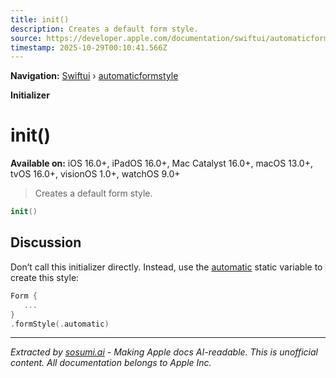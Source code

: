 ```yaml
---
title: init()
description: Creates a default form style.
source: https://developer.apple.com/documentation/swiftui/automaticformstyle/init()
timestamp: 2025-10-29T00:10:41.566Z
---
```


**Navigation:** [Swiftui](/documentation/swiftui) › [automaticformstyle](/documentation/swiftui/automaticformstyle)

**Initializer**

# init()

**Available on:** iOS 16.0+, iPadOS 16.0+, Mac Catalyst 16.0+, macOS 13.0+, tvOS 16.0+, visionOS 1.0+, watchOS 9.0+

> Creates a default form style.

```swift
init()
```

## Discussion

Don’t call this initializer directly. Instead, use the [automatic](/documentation/swiftui/formstyle/automatic) static variable to create this style:

```swift
Form {
   ...
}
.formStyle(.automatic)
```

---

*Extracted by [sosumi.ai](https://sosumi.ai) - Making Apple docs AI-readable.*
*This is unofficial content. All documentation belongs to Apple Inc.*
